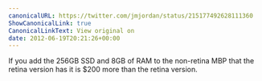 ```yaml
---
canonicalURL: https://twitter.com/jmjordan/status/215177492628111360
ShowCanonicalLink: true
CanonicalLinkText: View original on
date: 2012-06-19T20:21:26+00:00
---
```

If you add the 256GB SSD and 8GB of RAM to the non-retina MBP that the retina version has it is $200 more than the retina version.